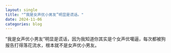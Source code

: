 ```yaml
---
layout: single
title: "“我是女声优小男友”明显是谎话。"
date: 2024-11-06
categories: blog
---
```


“我是女声优小男友”明显是谎话，因为我知道你其实是个女声优噶逼，每次都被狗报告打得落花流水，根本就不是女声优小男友。
